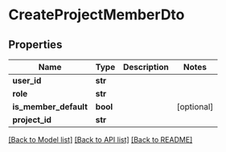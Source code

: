# CreateProjectMemberDto

## Properties
Name | Type | Description | Notes
------------ | ------------- | ------------- | -------------
**user_id** | **str** |  | 
**role** | **str** |  | 
**is_member_default** | **bool** |  | [optional] 
**project_id** | **str** |  | 

[[Back to Model list]](../README.md#documentation-for-models) [[Back to API list]](../README.md#documentation-for-api-endpoints) [[Back to README]](../README.md)

